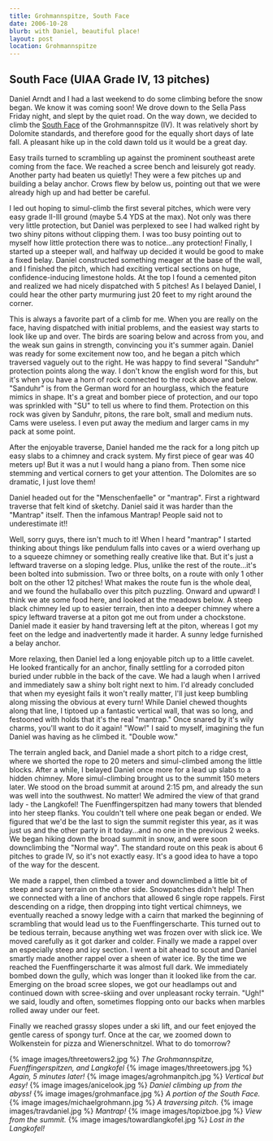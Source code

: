 ```yaml
---
title: Grohmannspitze, South Face
date: 2006-10-28
blurb: with Daniel, beautiful place!
layout: post
location: Grohmannspitze
---
```


<h2>South Face (UIAA Grade IV, 13 pitches)</h2>

Daniel Arndt and I had a last weekend to do some climbing before the snow began. We know it was coming soon! We drove down to the Sella Pass Friday night, and slept by the quiet road. On the way down, we decided to climb the <a href=http://www.summitpost.org/route/158774/dimai.html>South Face</a> of the Grohmannspitze (IV). It was relatively short by Dolomite standards, and therefore good for the equally short days of late fall. A pleasant hike up in the cold dawn told us it would be a great day.


Easy trails turned to scrambling up against the prominent southeast arete coming from the face. We reached a scree bench and leisurely got ready. Another party had beaten us quietly! They were a few pitches up and building a belay anchor. Crows flew by below us, pointing out that we were already high up and had better be careful.


I led out hoping to simul-climb the first several pitches, which were very easy grade II-III ground (maybe 5.4 YDS at the max). Not only was there very little protection, but Daniel was perplexed to see I had walked right by two shiny pitons without clipping them. I was too busy pointing out to myself how little protection there was to notice...any protection! Finally, I started up a steeper wall, and halfway up decided it would be good to make a fixed belay. Daniel constructed something meager at the base of the wall, and I finished the pitch, which had exciting vertical sections on huge, confidence-inducing limestone holds. At the top I found a cemented piton and realized we had nicely dispatched with 5 pitches! As I belayed Daniel, I could hear the other party murmuring just 20 feet to my right around the corner.


This is always a favorite part of a climb for me. When you are really on the face, having dispatched with initial problems, and the easiest way starts to look like up and over. The birds are soaring below and across from you, and the weak sun gains in strength, convincing you it's summer again. Daniel was ready for some excitement now too, and he began a pitch which traversed vaguely out to the right. He was happy to find several "Sanduhr" protection points along the way. I don't know the english word for this, but it's when you have a horn of rock connected to the rock above and below. "Sanduhr" is from the German word for an hourglass, which the feature mimics in shape. It's a great and bomber piece of protection, and our topo was sprinkled with "SU" to tell us where to find them. Protection on this rock was given by Sanduhr, pitons, the rare bolt, small and medium nuts. Cams were useless. I even put away the medium and larger cams in my pack at some point.


After the enjoyable traverse, Daniel handed me the rack for a long pitch up easy slabs to a chimney and crack system. My first piece of gear was 40 meters up! But it was a nut I would hang a piano from. Then some nice stemming and vertical corners to get your attention. The Dolomites are so dramatic, I just love them!


Daniel headed out for the "Menschenfaelle" or "mantrap". First a rightward traverse that felt kind of sketchy. Daniel said it was harder than the "Mantrap" itself. Then the infamous Mantrap! People said not to underestimate it!! 


Well, sorry guys, there isn't much to it! When I heard "mantrap" I started thinking about things like pendulum falls into caves or a wierd overhang up to a squeeze chimney or something really creative like that. But it's just a leftward traverse on a sloping ledge. Plus, unlike the rest of the route...it's been bolted into submission. Two or three bolts, on a route with only 1 other bolt on the other 12 pitches! What makes the route fun is the whole deal, and we found the hullaballo over this pitch puzzling.
Onward and upward! I think we ate some food here, and looked at the meadows below. A steep black chimney led up to easier terrain, then into a deeper chimney where a spicy leftward traverse at a piton got me out from under a chockstone. Daniel made it easier by hand traversing left at the piton, whereas I got my feet on the ledge and inadvertently made it harder. A sunny ledge furnished a belay anchor.


More relaxing, then Daniel led a long enjoyable pitch up to a little cavelet. He looked frantically for an anchor, finally settling for a corroded piton buried under rubble in the back of the cave. We had a laugh when I arrived and immediately saw a shiny bolt right next to him. I'd already concluded that when my eyesight fails it won't really matter, I'll just keep bumbling along missing the obvious at every turn! While Daniel chewed thoughts along that line, I tiptoed up a fantastic vertical wall, that was so long, and festooned with holds that it's the real "mantrap." Once snared by it's wily charms, you'll want to do it again! "Wow!" I said to myself, imagining the fun Daniel was having as he climbed it. "Double wow."


The terrain angled back, and Daniel made a short pitch to a ridge crest, where we shorted the rope to 20 meters and simul-climbed among the little blocks. After a while, I belayed Daniel once more for a lead up slabs to a hidden chimney. More simul-climbing brought us to the summit 150 meters later. We stood on the broad summit at around 2:15 pm, and already the sun was well into the southwest. No matter! We admired the view of that grand lady - the Langkofel! The Fuenffingerspitzen had many towers that blended into her steep flanks. You couldn't tell where one peak began or ended. We figured that we'd be the last to sign the summit register this year, as it was just us and the other party in it today...and no one in the previous 2 weeks. We began hiking down the broad summit in snow, and were soon downclimbing the "Normal way". The standard route on this peak is about 6 pitches to grade IV, so it's not exactly easy. It's a good idea to have a topo of the way for the descent.


We made a rappel, then climbed a tower and downclimbed a little bit of steep and scary terrain on the other side. Snowpatches didn't help! Then we connected with a line of anchors that allowed 6 single rope rappels. First descending on a ridge, then dropping into tight vertical chimneys, we eventually reached a snowy ledge with a cairn that marked the beginning of scrambling that would lead us to the Fuenffingerscharte. This turned out to be tedious terrain, because anything wet was frozen over with slick ice. We moved carefully as it got darker and colder. Finally we made a rappel over an especially steep and icy section. I went a bit ahead to scout and Daniel smartly made another rappel over a sheen of water ice. By the time we reached the Fuenffingerscharte it was almost full dark. We immediately bombed down the gully, which was longer than it looked like from the car. Emerging on the broad scree slopes, we got our headlamps out and continued down with scree-skiing and over unpleasant rocky terrain. "Ugh!" we said, loudly and often, sometimes flopping onto our backs when marbles rolled away under our feet.


Finally we reached grassy slopes under a ski lift, and our feet enjoyed the gentle caress of spongy turf. Once at the car, we zoomed down to Wolkenstein for pizza and Wienerschnitzel. What to do tomorrow? 



{% image images/threetowers2.jpg %}
<i>The Grohmannspitze, Fuenffingerspitzen, and Langkofel</i>
{% image images/threetowers.jpg %}
<i>Again, 5 minutes later!</i>
{% image images/agrohmanpitch.jpg %}
<i>Vertical but easy!</i>
{% image images/anicelook.jpg %}
<i>Daniel climbing up from the abyss!</i>
{% image images/grohmanface.jpg %}
<i>A portion of the South Face.</i>
{% image images/michaelgrohmann.jpg %}
<i>A traversing pitch.</i>
{% image images/travdaniel.jpg %}
<i>Mantrap!</i>
{% image images/topizboe.jpg %}
<i>View from the summit.</i>
{% image images/towardlangkofel.jpg %}
<i>Lost in the Langkofel!</i>

